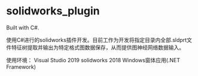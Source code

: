 # solidworks_plugin
 Built with C#.


使用C#进行的solidworks插件开发。目前工作为开发将指定目录内全部.sldprt文件特征树提取并输出为特定格式图数据保存，从而提供图神经网络数据输入。

使用环境：
Visual Studio 2019
solidworks 2018
Windows窗体应用(.NET Framework)